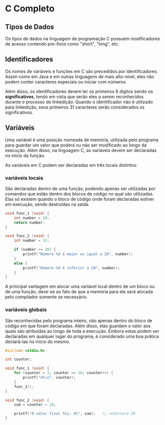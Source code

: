 # C Completo

## Tipos de Dados

Os tipos de dados na linguagem de programação C possuem modificadores de acesso contendo pre-fixos como "short", "long", etc.

## Identificadores

Os nomes de variáveis e funções em C são precedidos por identificadores. Assim como em Java e em outras linguagens de mais alto-nível, eles não podem conter caracteres especiais ou iniciar com números.

Além disso, os identificadores devem ter os primeiros 6 dígitos sendo os **significativos**, tendo em vista que serão eles a serem reconhecidos durante o processo de linkedição. 
Quando o identificador não é utilizado para linkedição, seus primeiros 31 caracteres serão considerados os significativos.

## Variáveis

Uma variável é uma posição nomeada de memória, utilizada pelo programa para guardar um valor que poderá ou não ser modificado ao longo da execução. Além disso, na linguagem C, as variáveis devem ser declaradas no início da função.

As variáveis em C podem ser declaradas em três locais distintos: 

### variáveis locais

São declaradas dentro de uma função, podendo apenas ser utilizadas por comandos que estão dentro dos blocos de código no qual são utilizadas. 
Elas só existem quando o bloco de código onde foram declaradas estiver em execução, sendo destruídas na saída.

```c
void func_1 (void) {
    int number = 10;
    return number;
}

void func_2 (void) {
    int number = 12;

    if (number >= 20) {
        printf("Número %d é maior ou igual a 20", number);
    }
    else {
        printf("Número %d é inferior a 20", number);
    }
}

```

A principal vantagem em alocar uma variável local dentro de um bloco ou de uma função, deve-se ao fato de que a memória para ela será alocada pelo compilador somente se necessário.

### variáveis globais

São reconhecidas pelo programa inteiro, não apenas dentro do bloco de código em que foram declaradas. Além disso, elas guardam o valor aos quais são atribuidas ao longo de toda a execução. 
Embora estas podem ser declaradas em qualquer lugar do programa, é considerado uma boa prática declará-las no início do mesmo. 

```c
#include <stdio.h>

int counter;

void func_1 (void) {
    for (counter = 1; counter <= 10; counter++) {
        printf("d%\n", counter);
    }
    func_2();
}

void func_2 (void) {
    sum = counter + 10;

    printf("O valor final foi: d%", sum);   // retornará 20
}

```


